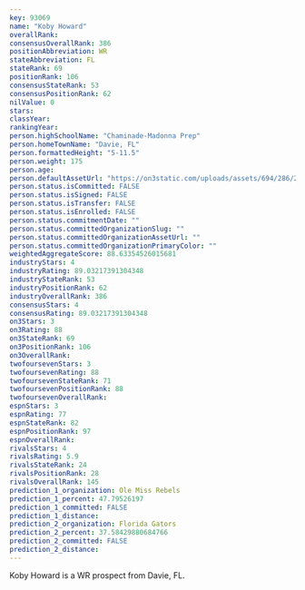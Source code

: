 ```yaml
---
key: 93069
name: "Koby Howard"
overallRank: 
consensusOverallRank: 386
positionAbbreviation: WR
stateAbbreviation: FL
stateRank: 69
positionRank: 106
consensusStateRank: 53
consensusPositionRank: 62
nilValue: 0
stars: 
classYear: 
rankingYear: 
person.highSchoolName: "Chaminade-Madonna Prep"
person.homeTownName: "Davie, FL"
person.formattedHeight: "5-11.5"
person.weight: 175
person.age: 
person.defaultAssetUrl: "https://on3static.com/uploads/assets/694/286/286694.jpg"
person.status.isCommitted: FALSE
person.status.isSigned: FALSE
person.status.isTransfer: FALSE
person.status.isEnrolled: FALSE
person.status.commitmentDate: ""
person.status.committedOrganizationSlug: ""
person.status.committedOrganizationAssetUrl: ""
person.status.committedOrganizationPrimaryColor: ""
weightedAggregateScore: 88.63354526015681
industryStars: 4
industryRating: 89.03217391304348
industryStateRank: 53
industryPositionRank: 62
industryOverallRank: 386
consensusStars: 4
consensusRating: 89.03217391304348
on3Stars: 3
on3Rating: 88
on3StateRank: 69
on3PositionRank: 106
on3OverallRank: 
twofoursevenStars: 3
twofoursevenRating: 88
twofoursevenStateRank: 71
twofoursevenPositionRank: 88
twofoursevenOverallRank: 
espnStars: 3
espnRating: 77
espnStateRank: 82
espnPositionRank: 97
espnOverallRank: 
rivalsStars: 4
rivalsRating: 5.9
rivalsStateRank: 24
rivalsPositionRank: 28
rivalsOverallRank: 145
prediction_1_organization: Ole Miss Rebels
prediction_1_percent: 47.79526197
prediction_1_committed: FALSE
prediction_1_distance: 
prediction_2_organization: Florida Gators
prediction_2_percent: 37.58429880684766
prediction_2_committed: FALSE
prediction_2_distance: 
---
```

Koby Howard is a WR prospect from Davie, FL.